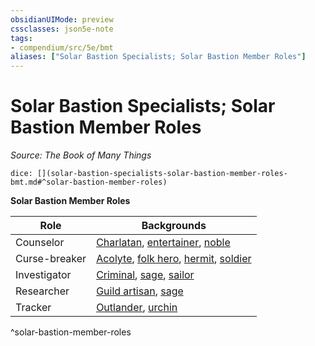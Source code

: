 ```yaml
---
obsidianUIMode: preview
cssclasses: json5e-note
tags:
- compendium/src/5e/bmt
aliases: ["Solar Bastion Specialists; Solar Bastion Member Roles"]
---
```

# Solar Bastion Specialists; Solar Bastion Member Roles
*Source: The Book of Many Things* 

`dice: [](solar-bastion-specialists-solar-bastion-member-roles-bmt.md#^solar-bastion-member-roles)`

**Solar Bastion Member Roles**

| Role | Backgrounds |
|------|-------------|
| Counselor | [Charlatan](z_compendium/backgrounds/charlatan.md), [entertainer](z_compendium/backgrounds/entertainer.md), [noble](z_compendium/backgrounds/noble.md) |
| Curse-breaker | [Acolyte](z_compendium/backgrounds/acolyte.md), [folk hero](z_compendium/backgrounds/folk-hero.md), [hermit](z_compendium/backgrounds/hermit.md), [soldier](z_compendium/backgrounds/soldier.md) |
| Investigator | [Criminal](z_compendium/backgrounds/criminal-spy-variant.md), [sage](z_compendium/backgrounds/sage.md), [sailor](z_compendium/backgrounds/sailor.md) |
| Researcher | [Guild artisan](z_compendium/backgrounds/guild-artisan-guild-merchant-variant.md), [sage](z_compendium/backgrounds/sage.md) |
| Tracker | [Outlander](z_compendium/backgrounds/outlander.md), [urchin](z_compendium/backgrounds/urchin.md) |
^solar-bastion-member-roles
